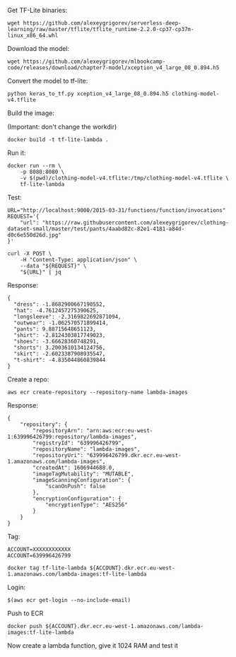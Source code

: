 
Get TF-Lite binaries:


```
wget https://github.com/alexeygrigorev/serverless-deep-learning/raw/master/tflite/tflite_runtime-2.2.0-cp37-cp37m-linux_x86_64.whl
```


Download the model:

```
wget https://github.com/alexeygrigorev/mlbookcamp-code/releases/download/chapter7-model/xception_v4_large_08_0.894.h5
```

Convert the model to tf-lite:

```
python keras_to_tf.py xception_v4_large_08_0.894.h5 clothing-model-v4.tflite
```

Build the image:

(Important: don't change the workdir)

```
docker build -t tf-lite-lambda .
```


Run it:

```
docker run --rm \
    -p 8080:8080 \
    -v $(pwd)/clothing-model-v4.tflite:/tmp/clothing-model-v4.tflite \
    tf-lite-lambda
```

Test:

```
URL="http://localhost:9000/2015-03-31/functions/function/invocations"
REQUEST='{
    "url": "https://raw.githubusercontent.com/alexeygrigorev/clothing-dataset-small/master/test/pants/4aabd82c-82e1-4181-a84d-d0c6e550d26d.jpg"
}'

curl -X POST \
    -H "Content-Type: application/json" \
    --data "${REQUEST}" \
    "${URL}" | jq
```

Response:


```
{
  "dress": -1.8682900667190552,
  "hat": -4.7612457275390625,
  "longsleeve": -2.3169822692871094,
  "outwear": -1.062570571899414,
  "pants": 9.88715648651123,
  "shirt": -2.8124303817749023,
  "shoes": -3.66628360748291,
  "shorts": 3.2003610134124756,
  "skirt": -2.6023387908935547,
  "t-shirt": -4.835044860839844
}
```



Create a repo:

```
aws ecr create-repository --repository-name lambda-images 
```

Response:

```
{
    "repository": {
        "repositoryArn": "arn:aws:ecr:eu-west-1:639996426799:repository/lambda-images",
        "registryId": "639996426799",
        "repositoryName": "lambda-images",
        "repositoryUri": "639996426799.dkr.ecr.eu-west-1.amazonaws.com/lambda-images",
        "createdAt": 1606944688.0,
        "imageTagMutability": "MUTABLE",
        "imageScanningConfiguration": {
            "scanOnPush": false
        },
        "encryptionConfiguration": {
            "encryptionType": "AES256"
        }
    }
}
```

Tag: 

```
ACCOUNT=XXXXXXXXXXXX
ACCOUNT=639996426799

docker tag tf-lite-lambda ${ACCOUNT}.dkr.ecr.eu-west-1.amazonaws.com/lambda-images:tf-lite-lambda
```

Login:

```
$(aws ecr get-login --no-include-email)
```

Push to ECR

```
docker push ${ACCOUNT}.dkr.ecr.eu-west-1.amazonaws.com/lambda-images:tf-lite-lambda
```


Now create a lambda function, give it 1024 RAM and test it